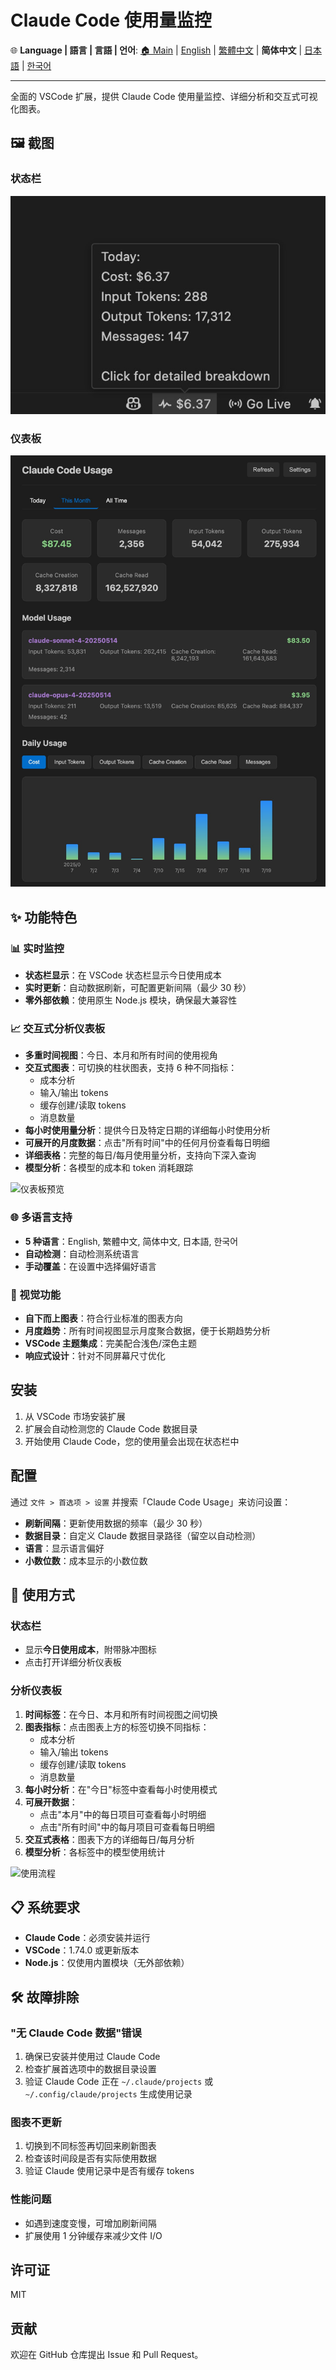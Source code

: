 # Claude Code 使用量监控

🌐 **Language | 語言 | 言語 | 언어**: [🏠 Main](README.md) | [English](README-en.md) | [繁體中文](README-zh-TW.md) | **简体中文** | [日本語](README-ja.md) | [한국어](README-ko.md)

---

全面的 VSCode 扩展，提供 Claude Code 使用量监控、详细分析和交互式可视化图表。

## 🖼️ 截图

### 状态栏

![状态栏预览](https://raw.githubusercontent.com/jack21/ClaudeCodeUsage/refs/heads/main/images/status-bar-preview.jpg)

### 仪表板

![仪表板预览](https://raw.githubusercontent.com/jack21/ClaudeCodeUsage/refs/heads/main/images/dashboard-preview.jpg)

## ✨ 功能特色

### 📊 实时监控

- **状态栏显示**：在 VSCode 状态栏显示今日使用成本
- **实时更新**：自动数据刷新，可配置更新间隔（最少 30 秒）
- **零外部依赖**：使用原生 Node.js 模块，确保最大兼容性

### 📈 交互式分析仪表板

- **多重时间视图**：今日、本月和所有时间的使用视角
- **交互式图表**：可切换的柱状图表，支持 6 种不同指标：
  - 成本分析
  - 输入/输出 tokens
  - 缓存创建/读取 tokens
  - 消息数量
- **每小时使用量分析**：提供今日及特定日期的详细每小时使用分析
- **可展开的月度数据**：点击"所有时间"中的任何月份查看每日明细
- **详细表格**：完整的每日/每月使用量分析，支持向下深入查询
- **模型分析**：各模型的成本和 token 消耗跟踪

![仪表板预览](images/dashboard-preview.png)

### 🌐 多语言支持

- **5 种语言**：English, 繁體中文, 简体中文, 日本語, 한국어
- **自动检测**：自动检测系统语言
- **手动覆盖**：在设置中选择偏好语言

### 🎨 视觉功能

- **自下而上图表**：符合行业标准的图表方向
- **月度趋势**：所有时间视图显示月度聚合数据，便于长期趋势分析
- **VSCode 主题集成**：完美配合浅色/深色主题
- **响应式设计**：针对不同屏幕尺寸优化

## 安装

1. 从 VSCode 市场安装扩展
2. 扩展会自动检测您的 Claude Code 数据目录
3. 开始使用 Claude Code，您的使用量会出现在状态栏中

## 配置

通过 `文件 > 首选项 > 设置` 并搜索「Claude Code Usage」来访问设置：

- **刷新间隔**：更新使用数据的频率（最少 30 秒）
- **数据目录**：自定义 Claude 数据目录路径（留空以自动检测）
- **语言**：显示语言偏好
- **小数位数**：成本显示的小数位数

## 🚀 使用方式

### 状态栏

- 显示**今日使用成本**，附带脉冲图标
- 点击打开详细分析仪表板

### 分析仪表板

1. **时间标签**：在今日、本月和所有时间视图之间切换
2. **图表指标**：点击图表上方的标签切换不同指标：
   - 成本分析
   - 输入/输出 tokens
   - 缓存创建/读取 tokens
   - 消息数量
3. **每小时分析**：在"今日"标签中查看每小时使用模式
4. **可展开数据**：
   - 点击"本月"中的每日项目可查看每小时明细
   - 点击"所有时间"中的每月项目可查看每日明细
5. **交互式表格**：图表下方的详细每日/每月分析
6. **模型分析**：各标签中的模型使用统计

![使用流程](images/usage-flow.png)

## 📋 系统要求

- **Claude Code**：必须安装并运行
- **VSCode**：1.74.0 或更新版本
- **Node.js**：仅使用内置模块（无外部依赖）

## 🛠️ 故障排除

### "无 Claude Code 数据"错误

1. 确保已安装并使用过 Claude Code
2. 检查扩展首选项中的数据目录设置
3. 验证 Claude Code 正在 `~/.claude/projects` 或 `~/.config/claude/projects` 生成使用记录

### 图表不更新

1. 切换到不同标签再切回来刷新图表
2. 检查该时间段是否有实际使用数据
3. 验证 Claude 使用记录中是否有缓存 tokens

### 性能问题

- 如遇到速度变慢，可增加刷新间隔
- 扩展使用 1 分钟缓存来减少文件 I/O

## 许可证

MIT

## 贡献

欢迎在 GitHub 仓库提出 Issue 和 Pull Request。